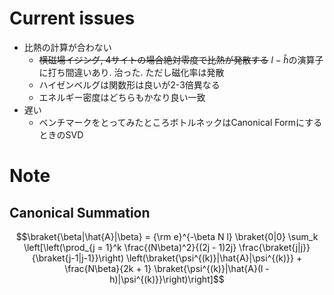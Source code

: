 # Current issues
- 比熱の計算が合わない
  - ~~横磁場イジング, 4サイトの場合絶対零度で比熱が発散する~~ $l - \hat{h}$の演算子に打ち間違いあり. 治った. ただし磁化率は発散
  - ハイゼンベルグは関数形は良いが2-3倍異なる
  - エネルギー密度はどちらもかなり良い一致
- 遅い
  - ベンチマークをとってみたところボトルネックはCanonical FormにするときのSVD

# Note
## Canonical Summation
$$\braket{\beta|\hat{A}|\beta} = {\rm e}^{-\beta N l} \braket{0|0} \sum_k \left[\left(\prod_{j = 1}^k \frac{(N\beta)^2}{(2j - 1)2j} \frac{\braket{j|j}}{\braket{j-1|j-1}}\right) \left(\braket{\psi^{(k)}|\hat{A}|\psi^{(k)}} + \frac{N\beta}{2k + 1} \braket{\psi^{(k)}|\hat{A}(l - h)|\psi^{(k)}}\right)\right]$$